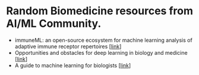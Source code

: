 # Random Biomedicine resources from AI/ML Community.
* immuneML: an open-source ecosystem for machine learning analysis of adaptive immune receptor repertoires [[link](https://immuneml.uio.no/)]
* Opportunities and obstacles for deep learning in biology and medicine [[link](https://www.ncbi.nlm.nih.gov/pmc/articles/PMC5938574/)]
* A guide to machine learning for biologists [[link](https://www.nature.com/articles/s41580-021-00407-0)]
